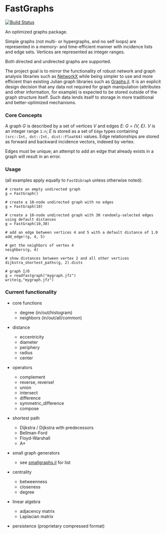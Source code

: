 # FastGraphs

[![Build Status](https://travis-ci.org/sbromberger/FastGraphs.jl.svg?branch=master)](https://travis-ci.org/sbromberger/FastGraphs.jl)

An optimized graphs package.

Simple graphs (not multi- or hypergraphs, and no self loops) are represented in a memory- and time-efficient
manner with incidence lists and edge sets. Vertices are represented as integer ranges.

Both directed and undirected graphs are supported.

The project goal is to mirror the functionality of robust network and graph
analysis libraries such as [NetworkX](http://networkx.github.io) while being simpler
to use and more efficient than existing Julian graph libraries such as
[Graphs.jl](https://github.com/JuliaLang/Graphs.jl). It is an explicit design
decision that any data not required for graph manipulation (attributes and other
information, for example) is expected to be stored outside of the graph
structure itself. Such data lends itself to storage in more traditional and
better-optimized mechanisms.

### Core Concepts
A graph *G* is described by a set of vertices *V* and edges *E*:
*G = {V, E}*. *V* is an integer range `1:n`; *E* is stored as a set
of `Edge` types containing `(src::Int, dst::Int, dist::Float64)` values. Edge
relationships are stored as forward and backward incidence vectors, indexed by
vertex.

Edges must be unique; an attempt to add an edge that already exists in a graph
will result in an error.

### Usage
(all examples apply equally to `FastDiGraph` unless otherwise noted):

```
# create an empty undirected graph
g = FastGraph()

# create a 10-node undirected graph with no edges
g = FastGraph(10)

# create a 10-node undirected graph with 30 randomly-selected edges using default distances
g = FastGraph(10,30)

# add an edge between vertices 4 and 5 with a default distance of 1.0
add_edge!(g, 4, 5)

# get the neighbors of vertex 4
neighbors(g, 4)

# show distances between vertex 2 and all other vertices
dijkstra_shortest_paths(g, 2).dists  

# graph I/O
g = readfastgraph("mygraph.jfz")
write(g,"mygraph.jfz")
```

### Current functionality
- core functions
    - degree (in/out/histogram)
    - neighbors (in/out/all/common)


- distance
    - eccentricity
    - diameter
    - periphery
    - radius
    - center


- operators
    - complement
    - reverse, reverse!
    - union
    - intersect
    - difference
    - symmetric_difference
    - compose


- shortest path
    - Dijkstra / Dijkstra with predecessors
    - Bellman-Ford
    - Floyd-Warshall
    - A*


- small graph generators
    - see [smallgraphs.jl](https://github.com/sbromberger/FastGraphs.jl/blob/master/src/smallgraphs.jl) for list


- centrality
    - betweenness
    - closeness
    - degree


- linear algebra
    - adjacency matrix
    - Laplacian matrix


- persistence (proprietary compressed format)
